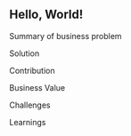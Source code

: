 ## Hello, World!

Summary of business problem

Solution

Contribution

Business Value

Challenges

Learnings
